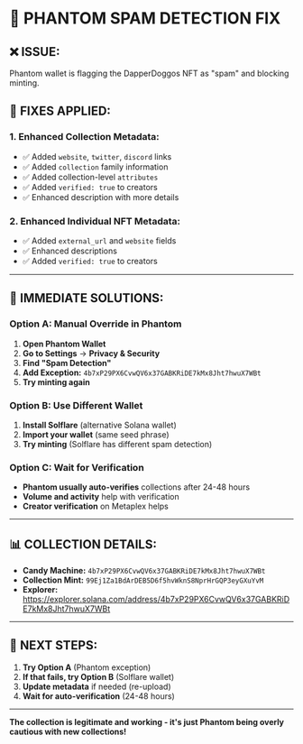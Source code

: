 # 🚨 PHANTOM SPAM DETECTION FIX

## ❌ **ISSUE:**
Phantom wallet is flagging the DapperDoggos NFT as "spam" and blocking minting.

## 🔧 **FIXES APPLIED:**

### 1. **Enhanced Collection Metadata:**
- ✅ Added `website`, `twitter`, `discord` links
- ✅ Added `collection` family information
- ✅ Added collection-level `attributes`
- ✅ Added `verified: true` to creators
- ✅ Enhanced description with more details

### 2. **Enhanced Individual NFT Metadata:**
- ✅ Added `external_url` and `website` fields
- ✅ Enhanced descriptions
- ✅ Added `verified: true` to creators

---

## 🎯 **IMMEDIATE SOLUTIONS:**

### **Option A: Manual Override in Phantom**
1. **Open Phantom Wallet**
2. **Go to Settings** → **Privacy & Security**
3. **Find "Spam Detection"**
4. **Add Exception:** `4b7xP29PX6CvwQV6x37GABKRiDE7kMx8Jht7hwuX7WBt`
5. **Try minting again**

### **Option B: Use Different Wallet**
1. **Install Solflare** (alternative Solana wallet)
2. **Import your wallet** (same seed phrase)
3. **Try minting** (Solflare has different spam detection)

### **Option C: Wait for Verification**
- **Phantom usually auto-verifies** collections after 24-48 hours
- **Volume and activity** help with verification
- **Creator verification** on Metaplex helps

---

## 📊 **COLLECTION DETAILS:**
- **Candy Machine:** `4b7xP29PX6CvwQV6x37GABKRiDE7kMx8Jht7hwuX7WBt`
- **Collection Mint:** `99Ej1Za1BdArDEB5D6f5hvWknS8NprHrGQP3eyGXuYvM`
- **Explorer:** https://explorer.solana.com/address/4b7xP29PX6CvwQV6x37GABKRiDE7kMx8Jht7hwuX7WBt

---

## 🚀 **NEXT STEPS:**
1. **Try Option A** (Phantom exception)
2. **If that fails, try Option B** (Solflare wallet)
3. **Update metadata** if needed (re-upload)
4. **Wait for auto-verification** (24-48 hours)

---

**The collection is legitimate and working - it's just Phantom being overly cautious with new collections!**

